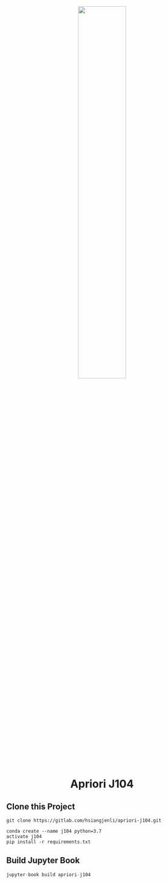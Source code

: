 <div align='center'>
    <img src='cover.png' width='50%' style='padding-bottom: 2rem'>

# Apriori J104
</div>

## Clone this Project

```shell
git clone https://gitlab.com/hsiangjenli/apriori-j104.git
```

```shell
conda create --name j104 python=3.7
activate j104
pip install -r requirements.txt
```

## Build Jupyter Book
```python
jupyter-book build apriori-j104
```
